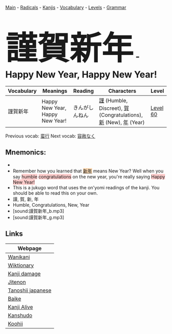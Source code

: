 <style> bigfont {font-size: 100px}</style>
[Main](../README.md) -
[Radicals](../radicals.md) -
[Kanjis](../kanjis.md) -
[Vocabulary](../vocabulary.md) -
[Levels](../levels.md) -
[Grammar](../grammar.md)
# <bigfont> 謹賀新年</bigfont> - Happy New Year, Happy New Year! 

| Vocabulary | Meanings | Reading | Characters | Level |
| --- | --- | --- | --- | --- |
| 謹賀新年 | Happy New Year, Happy New Year! | きんがしんねん |  [謹](../kanjis/謹.md) (Humble, Discreet), [賀](../kanjis/賀.md) (Congratulations), [新](../kanjis/新.md) (New), [年](../kanjis/年.md) (Year) | [Level 60](../levels/wk_level60.md) |

Previous vocab: [蛮行](蛮行.md) Next vocab: [容赦なく](容赦なく.md) 

## Mnemonics:

* 
* Remember how you learned that <span style="background-color:#fed8b1"> [新年](https://jisho.org/search/新年)</span> means New Year? Well when you say <span style="background-color:#ffcccb"> humble</span> <span style="background-color:#ffcccb"> congratulations</span> on the new year, you're really saying <span style="background-color:#ffcccb"> Happy New Year!</span>
* This is a jukugo word that uses the on'yomi readings of the kanji. You should be able to read this on your own.
* 謹, 賀, 新, 年
* Humble, Congratulations, New, Year
* [sound:謹賀新年_b.mp3]
* [sound:謹賀新年_g.mp3]


## Links 

| Webpage |
| --- |
| [Wanikani          ](https://www.wanikani.com/kanji/謹賀新年) |
| [Wiktionary        ](https://en.wiktionary.org/wiki/謹賀新年) |
| [Kanji damage      ](http://www.kanjidamage.com/kanji/search?utf8=✓&q=謹賀新年) |
| [Jitenon           ](https://jitenon.com/kanji/謹賀新年) |
| [Tanoshii japanese ](https://www.tanoshiijapanese.com/dictionary/kanji.cfm?k=謹賀新年) |
| [Baike             ](https://baike.baidu.com/item/謹賀新年) |
| [Kanji Alive       ](https://app.kanjialive.com/謹賀新年) |
| [Kanshudo          ](https://www.kanshudo.com/searchmn?q=謹賀新年) |
| [Koohii            ](https://kanji.koohii.com/study/kanji/謹賀新年) |
